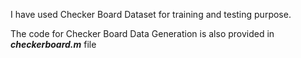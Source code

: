 I have used Checker Board Dataset for training and testing purpose.

The code for Checker Board Data Generation is also provided in ***checkerboard.m*** file
